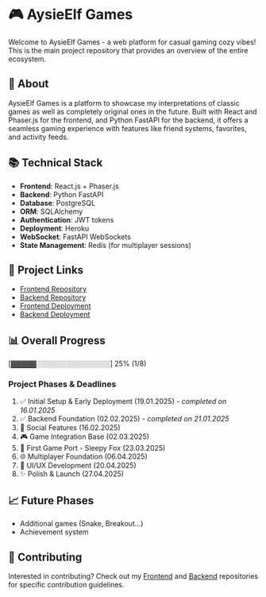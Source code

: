 # 🎮 AysieElf Games

Welcome to AysieElf Games - a web platform for casual gaming cozy vibes! This is the main project repository that provides an overview of the entire ecosystem.

## 🌟 About
AysieElf Games is a platform to showcase my interpretations of classic games as well as completely original ones in the future. Built with React and Phaser.js for the frontend, and Python FastAPI for the backend, it offers a seamless gaming experience with features like friend systems, favorites, and activity feeds.

## 📚 Technical Stack
- **Frontend**: React.js + Phaser.js
- **Backend**: Python FastAPI
- **Database**: PostgreSQL
- **ORM**: SQLAlchemy
- **Authentication**: JWT tokens
- **Deployment**: Heroku
- **WebSocket**: FastAPI WebSockets
- **State Management**: Redis (for multiplayer sessions)

## 🔗 Project Links
- [Frontend Repository](https://github.com/aysieelf/AysieElf-Games-Frontend)
- [Backend Repository](https://github.com/aysieelf/AysieElf-Games-Backend)
- [Frontend Deployment](https://aysieelf-games-frontend-7d161a22345f.herokuapp.com/)
- [Backend Deployment](https://aysieelf-games-api-c2eb044503c3.herokuapp.com/)

## 📊 Overall Progress
[▓▓▓▓▓░░░░░░░░░░░░░░░] 25% (1/8)

### Project Phases & Deadlines
1. ✅ Initial Setup & Early Deployment (19.01.2025) - _completed on 16.01.2025_
2. ✅ Backend Foundation (02.02.2025) - _completed on 21.01.2025_
3. 👥 Social Features (16.02.2025)
4. 🎮 Game Integration Base (02.03.2025)
5. 🦊 First Game Port - Sleepy Fox (23.03.2025)
6. 🌐 Multiplayer Foundation (06.04.2025)
7. 🎨 UI/UX Development (20.04.2025)
8. ✨ Polish & Launch (27.04.2025)

## 📈 Future Phases
- Additional games (Snake, Breakout...)
- Achievement system

## 📝 Contributing
Interested in contributing? Check out my [Frontend](https://github.com/aysieelf/AysieElf-Games-Frontend) and [Backend](https://github.com/aysieelf/AysieElf-Games-Backend) repositories for specific contribution guidelines.
